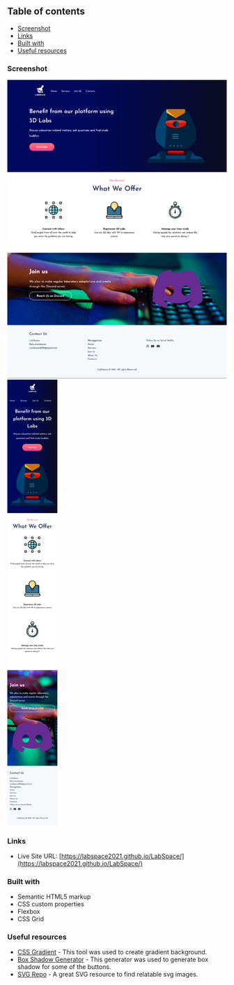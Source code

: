 ## Table of contents

- [Screenshot](#screenshot)
- [Links](#links)
- [Built with](#built-with)
- [Useful resources](#useful-resources)

### Screenshot

![](./screenshot-desktop.png)
![](./screenshot-mobile.png)

### Links

- Live Site URL: [https://labspace2021.github.io/LabSpace/](https://labspace2021.github.io/LabSpace/)

### Built with

- Semantic HTML5 markup
- CSS custom properties
- Flexbox
- CSS Grid

### Useful resources

- [CSS Gradient](https://cssgradient.io/) - This tool was used to create gradient background.
- [Box Shadow Generator](https://cssgenerator.org/box-shadow-css-generator.html) - This generator was used to generate box shadow for some of the buttons.
- [SVG Repo](https://www.svgrepo.com/) - A great SVG resource to find relatable svg images.


